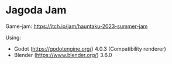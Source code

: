 
# Jagoda Jam

Game-jam: https://itch.io/jam/hauntaku-2023-summer-jam

Using:
* Godot (https://godotengine.org/) 4.0.3 (Compatibility renderer)
* Blender (https://www.blender.org/) 3.6.0
